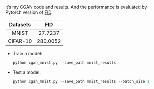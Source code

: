 it‘s my CGAN code and results. And the performance is evaluated by Pytorch version of  [FID](https://github.com/mseitzer/pytorch-fid).

| Datasets | FID |
| :------: | :----: |
| MNIST |  27.7237|
| CIFAR-10 | 280.0052 |

* Train  a model:

  ```python
  python cgan_mnist.py --save_path mnist_results
  ```

* Test a model:

  ```python
  python cgan_mnist.py --save_path mnist_results --batch_size 1 
  ```
